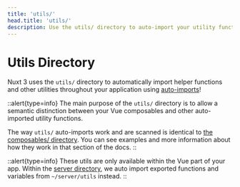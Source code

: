 ```yaml
---
title: 'utils/'
head.title: 'utils/'
description: Use the utils/ directory to auto-import your utility functions throughout your application.
---
```


# Utils Directory

Nuxt 3 uses the `utils/` directory to automatically import helper functions and other utilities throughout your application using [auto-imports](/docs/guide/concepts/auto-imports)!

::alert{type=info}
The main purpose of the `utils/` directory is to allow a semantic distinction between your Vue composables and other auto-imported utility functions.

The way `utils/` auto-imports work and are scanned is identical to [the composables/ directory](/docs/guide/directory-structure/composables). You can see examples and more information about how they work in that section of the docs.
::

::alert{type=info}
These utils are only available within the Vue part of your app. Within the [server directory](/docs/guide/directory-structure/server#server-utilities), we auto import exported functions and variables from `~/server/utils` instead.
::
